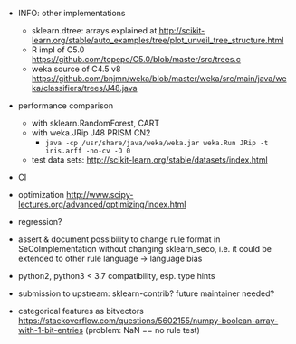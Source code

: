 - INFO: other implementations
    - sklearn.dtree: arrays explained at <http://scikit-learn.org/stable/auto_examples/tree/plot_unveil_tree_structure.html>
    - R impl of C5.0 <https://github.com/topepo/C5.0/blob/master/src/trees.c>
    - weka source of C4.5 v8 <https://github.com/bnjmn/weka/blob/master/weka/src/main/java/weka/classifiers/trees/J48.java>

- performance comparison
    - with sklearn.RandomForest, CART
    - with weka.JRip J48 PRISM CN2
        - `java -cp /usr/share/java/weka/weka.jar weka.Run JRip -t iris.arff -no-cv -O 0`
    - test data sets: <http://scikit-learn.org/stable/datasets/index.html>

- CI
- optimization <http://www.scipy-lectures.org/advanced/optimizing/index.html>

- regression?
- assert & document possibility to change rule format in SeCoImplementation
    without changing sklearn_seco, i.e. it could be extended to other rule
    language → language bias

- python2, python3 < 3.7 compatibility, esp. type hints
- submission to upstream: sklearn-contrib? future maintainer needed?

- categorical features as bitvectors <https://stackoverflow.com/questions/5602155/numpy-boolean-array-with-1-bit-entries>
    (problem: NaN == no rule test)

